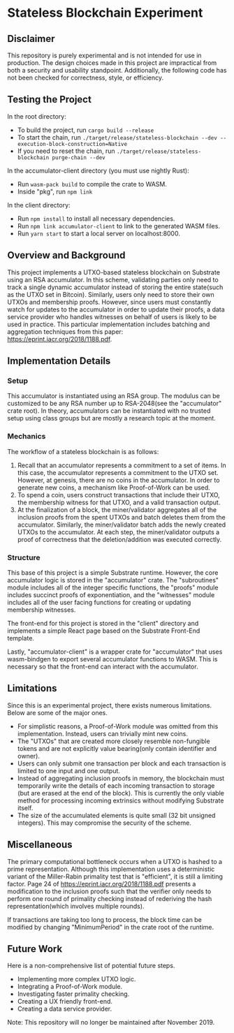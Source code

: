 # Stateless Blockchain Experiment

## Disclaimer
This repository is purely experimental and is not intended for use in production. The design choices made in this project
are impractical from both a security and usability standpoint. Additionally, the following code has not been checked for
correctness, style, or efficiency.

## Testing the Project

In the root directory:

* To build the project, run `cargo build --release`
* To start the chain, run `./target/release/stateless-blockchain --dev --execution-block-construction=Native`
* If you need to reset the chain, run `./target/release/stateless-blockchain purge-chain --dev`

In the accumulator-client directory (you must use nightly Rust):

* Run `wasm-pack build` to compile the crate to WASM.
* Inside "pkg", run `npm link`

In the client directory:

* Run `npm install` to install all necessary dependencies.
* Run `npm link accumulator-client` to link to the generated WASM files.
* Run `yarn start` to start a local server on localhost:8000.

## Overview and Background
This project implements a UTXO-based stateless blockchain on Substrate using an RSA accumulator. In this scheme, validating parties
only need to track a single dynamic accumulator instead of storing the entire state(such as the UTXO set in Bitcoin). Similarly,
users only need to store their own UTXOs and membership proofs. However, since users must constantly watch for updates to the
accumulator in order to update their proofs, a data service provider who handles witnesses on behalf of users is likely to be used
in practice. This particular implementation includes batching and aggregation techniques from this paper: https://eprint.iacr.org/2018/1188.pdf.

## Implementation Details

### Setup
This accumulator is instantiated using an RSA group. The modulus can be customized to be any RSA number up to RSA-2048(see
the "accumulator" crate root). In theory, accumulators can be instantiated with no trusted setup using class groups but are
mostly a research topic at the moment.

### Mechanics
The workflow of a stateless blockchain is as follows:

1. Recall that an accumulator represents a commitment to a set of items. In this case, the accumulator represents a
commitment to the UTXO set. However, at genesis, there are no coins in the accumulator. In order to generate new coins,
a mechanism like Proof-of-Work can be used.
2. To spend a coin, users construct transactions that include their UTXO, the membership witness for that UTXO, and a
valid transaction output.
3. At the finalization of a block, the miner/validator aggregates all of the inclusion proofs from the spent UTXOs and
batch deletes them from the accumulator. Similarly, the miner/validator batch adds the newly created UTXOs to the accumulator.
At each step, the miner/validator outputs a proof of correctness that the deletion/addition was executed correctly.

### Structure
This base of this project is a simple Substrate runtime. However, the core accumulator logic is stored in the "accumulator"
crate. The "subroutines" module includes all of the integer specific functions, the "proofs" module includes succinct
proofs of exponentiation, and the "witnesses" module includes all of the user facing functions for creating or updating
membership witnesses.

The front-end for this project is stored in the "client" directory and implements a simple React page based on the
Substrate Front-End template.

Lastly, "accumulator-client" is a wrapper crate for "accumulator" that uses wasm-bindgen to export several accumulator
functions to WASM. This is necessary so that the front-end can interact with the accumulator.

## Limitations

Since this is an experimental project, there exists numerous limitations. Below are some of the major ones.

* For simplistic reasons, a Proof-of-Work module was omitted from this implementation. Instead, users can trivially mint new coins.
* The "UTXOs" that are created more closely resemble non-fungible tokens and are not explicitly value bearing(only contain
identifier and owner).
* Users can only submit one transaction per block and each transaction is limited to one input and one output.
* Instead of aggregating inclusion proofs in memory, the blockchain must temporarily write the details of each incoming
transaction to storage (but are erased at the end of the block). This is currently the only viable method for processing
incoming extrinsics without modifying Substrate itself.
* The size of the accumulated elements is quite small (32 bit unsigned integers). This may compromise the security of
the scheme.

##  Miscellaneous

The primary computational bottleneck occurs when a UTXO is hashed to a prime representation. Although this implementation
uses a deterministic variant of the Miller-Rabin primality test that is "efficient", it is still a limiting factor.
Page 24 of https://eprint.iacr.org/2018/1188.pdf presents a modification to the inclusion proofs such that the verifier
only needs to perform one round of primality checking instead of rederiving the hash representation(which involves multiple rounds).

If transactions are taking too long to process, the block time can be modified by changing "MinimumPeriod" in the crate
root of the runtime.

## Future Work

Here is a non-comprehensive list of potential future steps.

* Implementing more complex UTXO logic.
* Integrating a Proof-of-Work module.
* Investigating faster primality checking.
* Creating a UX friendly front-end.
* Creating a data service provider.

Note: This repository will no longer be maintained after November 2019.